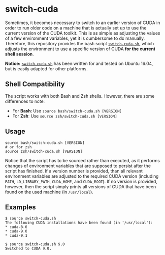 switch-cuda
===========

Sometimes, it becomes necessary to switch to an earlier version of CUDA in order to run older code on a machine that is
actually set up to use the current version of the CUDA toolkit.
This is as simple as adjusting the values of a few environment variables, yet it is cumbersome to do manually.
Therefore, this repository provides the bash script [`switch-cuda.sh`](switch-cuda.sh), which adjusts the environment to
use a specific version of CUDA **for the current shell session**.

**Notice:** [`switch-cuda.sh`](switch-cuda.sh) has been written for and tested on Ubuntu 16.04, but is easily adapted
for other platforms.

Shell Compatibility
-----------------

The script works with both Bash and Zsh shells. However, there are some differences to note:

- For **Bash**: Use `source bash/switch-cuda.sh [VERSION]`
- For **Zsh**: Use `source zsh/switch-cuda.sh [VERSION]`

Usage
-----

```
source bash/switch-cuda.sh [VERSION]
# or for zsh
source zsh/switch-cuda.sh [VERSION]
```

Notice that the script has to be sourced rather than executed, as it performs changes of environment variables that are
supposed to persist after the script has finished.
If a version number is provided, than all relevant environment variables are adjusted to the required CUDA version
(including `PATH`, `LD_LIBRARY_PATH`, `CUDA_HOME`, and `CUDA_ROOT`).
If no version is provided, however, then the script simply prints all versions of CUDA that have been found on the used
machine (in `/usr/local`).


Examples
--------

```
$ source switch-cuda.sh 
The following CUDA installations have been found (in '/usr/local'):
* cuda-8.0
* cuda-9.0
* cuda-9.1
```

```
$ source switch-cuda.sh 9.0
Switched to CUDA 9.0.
```